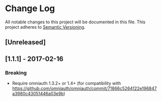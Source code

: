 # Change Log
All notable changes to this project will be documented in this file.
This project adheres to [Semantic Versioning](http://semver.org/).

## [Unreleased]

## [1.1.1] - 2017-02-16
### Breaking
- Require omniauth 1.3.2+ or 1.4+ (for compatibility with 
  https://github.com/omniauth/omniauth/commit/71866c5264122e196847a3980c43051446a03e9b)
